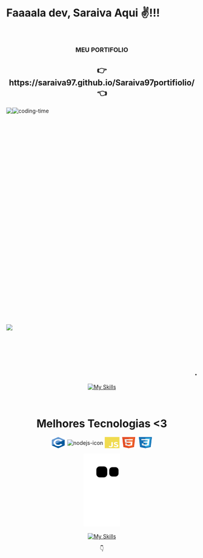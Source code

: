 
# Faaaala dev, Saraiva Aqui ✌!!!

<div style="display: inline_block"><br>
    <h3 align="center"> MEU PORTIFOLIO</h3>
   <h2 align="center"> 👉https://saraiva97.github.io/Saraiva97portifiolio/ 👈</h2>
  </div>

  


<div style="display: flex">


<img align="left" height="460em"  src="https://github-readme-stats.vercel.app/api/top-langs/?username=Saraiva97&layout=pie&langs_count=16&theme=great-gatsby"/>
<img align="right" height="570em" alt="coding-time" src="https://github.com/Saraiva97/Saraiva97/assets/93497276/6b6eb9bd-78e8-4485-b0a2-291e6bcfcd8a">


</div>

<img align="left" height="155em" src="https://github-readme-stats.vercel.app/api?username=Saraiva97&show_icons=true&theme=great-gatsby"/>

<br>
<br>
<br>
<br>
  



<div  align="center"> 
  <div style="display: inline_block"><br>
    <h2 align="right">. </h2>
    
[![My Skills](https://skillicons.dev/icons?i=html,css,sass,bootstrap,react,javascript,jquery,py,nodejs,c,cpp,cpp,git,androidstudio,wordpress&theme=dark)](https://skillicons.dev)

   
   </div>
  


<div  align="center"> 
  <div style="display: inline_block"><br>
    <h1 align="center">Melhores Tecnologias <3</h1>
    <img align="center" height="30" width="40" alt="c-icon" src="https://raw.githubusercontent.com/devicons/devicon/master/icons/c/c-original.svg">
    <img align="center" height="30" width="40" alt="nodejs-icon" src="https://raw.githubusercontent.com/jmnote/z-icons/master/svg/cpp.svg">
    <img align="center" height="30" width="40" alt="js-icon"  src="https://raw.githubusercontent.com/devicons/devicon/master/icons/javascript/javascript-plain.svg">
    <img align="center" height="30" width="40" alt="html-icon" src="https://raw.githubusercontent.com/devicons/devicon/master/icons/html5/html5-original.svg">
    <img align="center" height="30" width="40" alt="css-icon" src="https://raw.githubusercontent.com/devicons/devicon/master/icons/css3/css3-original.svg">
   </div>

 
 ![Snake animation](https://github.com/Saraiva97/Saraiva97/blob/output/github-contribution-grid-snake.svg)

 
[![My Skills](https://skillicons.dev/icons?i=html,css,sass,bootstrap,react,javascript,jquery,ts,py,nodejs,c,cpp,php,java,cpp,mysql,git,androidstudio,wordpress&theme=light)](https://skillicons.dev)


👇


